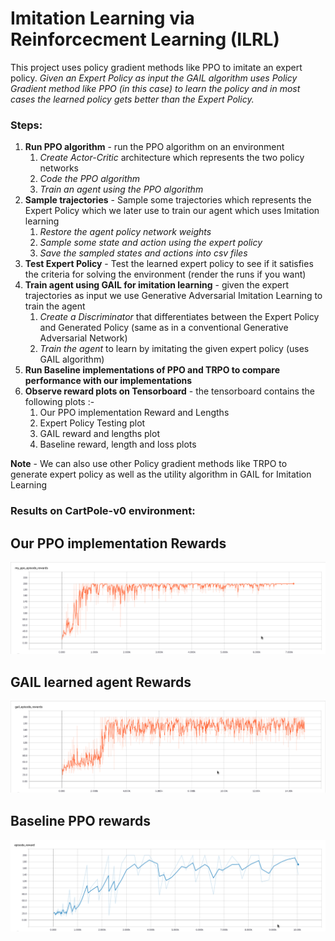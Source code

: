 # Imitation Learning via Reinforcecment Learning (ILRL)

This project uses policy gradient methods like PPO to imitate an expert policy. *Given an Expert Policy as input the GAIL algorithm uses Policy Gradient method like PPO (in this case) to learn the policy and in most cases the learned policy gets better than the Expert Policy.*

### Steps:
1. **Run PPO algorithm** - run the PPO algorithm on an environment
    1. *Create Actor-Critic* architecture which represents the two policy networks
    2. *Code the PPO algorithm*
    3. *Train an agent using the PPO algorithm*
2. **Sample trajectories** - Sample some trajectories which represents the Expert Policy which we later use to train our agent which uses Imitation learning
    1. *Restore the agent policy network weights*
    2. *Sample some state and action using the expert policy*
    3. *Save the sampled states and actions into csv files*
3. **Test Expert Policy** - Test the learned expert policy to see if it satisfies the criteria for solving the environment (render the runs if you want)  
4. **Train agent using GAIL for imitation learning** - given the expert trajectories as input we use Generative Adversarial Imitation Learning to train the agent
    1. *Create a Discriminator* that differentiates between the Expert Policy and Generated Policy (same as in a conventional Generative Adversarial Network)
    2. *Train the agent* to learn by imitating the given expert policy (uses GAIL algorithm)
5. **Run Baseline implementations of PPO and TRPO to compare performance with our implementations**
6. **Observe reward plots on Tensorboard** - the tensorboard contains the following plots :-
    1. Our PPO implementation Reward and Lengths
    2. Expert Policy Testing plot
    3. GAIL reward and lengths plot
    4. Baseline reward, length and loss plots
    
**Note** - We can also use other Policy gradient methods like TRPO to generate expert policy as well as the utility algorithm in GAIL for Imitation Learning

### Results on CartPole-v0 environment:

## Our PPO implementation Rewards
![Our PPO implementation Rewards](/plots/my_ppo.png)

## GAIL learned agent Rewards
![GAIL rewards](/plots/gail_rewards.png)

## Baseline PPO rewards
![Baselines PPO rewards](/plots/baseline_ppo.png)

